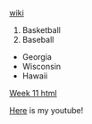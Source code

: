 [wiki](https://www.wikipedia.org/)
1. Basketball
2. Baseball
- Georgia
- Wisconsin
- Hawaii

[Week 11 html](https://mvilbrandt.github.io/First-Repo/week11.html)

[Here](blog.md) is my youtube!

